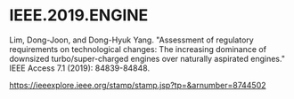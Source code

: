 # IEEE.2019.ENGINE
Lim, Dong-Joon, and Dong-Hyuk Yang. "Assessment of regulatory requirements on technological changes: The increasing dominance of downsized turbo/super-charged engines over naturally aspirated engines." 
IEEE Access 7.1 (2019): 84839-84848.

https://ieeexplore.ieee.org/stamp/stamp.jsp?tp=&arnumber=8744502
